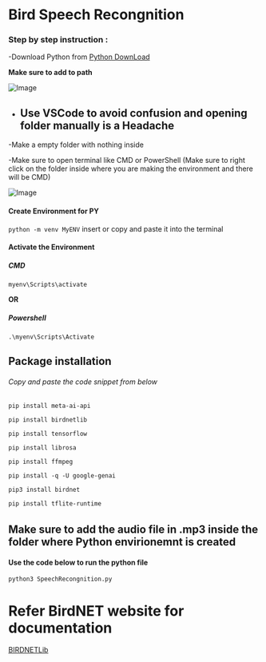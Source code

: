 # Bird Speech Recongnition

### Step by step instruction :

-Download Python from [Python DownLoad](https://www.python.org/downloads/)

**Make sure to add to path**


![Image](https://github.com/user-attachments/assets/ef4e2add-93d8-4bb5-837d-1c20d1eaff97)

- Use **VSCode** to avoid confusion and opening folder manually is a Headache
  ---

-Make a empty folder with nothing inside

-Make sure to open terminal like CMD or PowerShell (Make sure to right click on the folder inside where you are making the environment and there will be CMD) 

![Image](https://github.com/user-attachments/assets/8fae111e-2257-4886-8aaf-202e971a8a38)

#### Create Environment for PY

`python -m venv MyENV` insert or copy and paste it into the terminal 

#### Activate the Environment

##### CMD 

`myenv\Scripts\activate`

**OR**

##### Powershell

`.\myenv\Scripts\Activate`

## Package installation 

###### Copy and paste the code snippet from below 

`pip install meta-ai-api`

`pip install birdnetlib`

`pip install tensorflow`

`pip install librosa`

`pip install ffmpeg`

`pip install -q -U google-genai`

`pip3 install birdnet`

`pip install tflite-runtime`

######

## Make sure to add the audio file in .mp3 inside the folder where Python envirionemnt is created 

#### Use the code below to run the python file 

`python3 SpeechRecongnition.py`

# Refer BirdNET website for documentation 

[BIRDNETLib](https://joeweiss.github.io/birdnetlib/)

